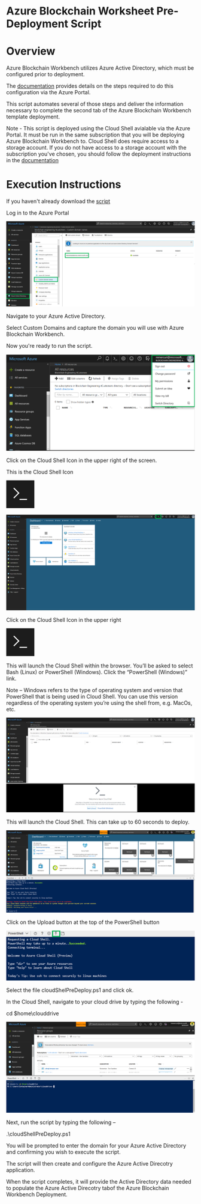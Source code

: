 # Azure Blockchain Worksheet Pre-Deployment Script



Overview
=================
Azure Blockchain Workbench utilizes Azure Active Directory, which must be configured prior to deployment. 

The [documentation](http://aka.ms/workbenchdocs/) provides details on the steps required to do this configuration via the Azure Portal.

This script automates several of those steps and deliver the information necessary to complete the second tab of the Azure Blockchain Workbench template deployment.

Note - This script is deployed using the Cloud Shell avialable via the Azure Portal. It must be run in the same subscription that you will be deploying Azure Blockchain Workbench to. Cloud Shell does require access to a storage account. If you do not have access to a storage account with the subscription you've chosen, you should follow the deployment instructions in the [documentation](http://aka.ms/workbenchdocs/)

Execution Instructions
=======================
If you haven't already download the [script](.\cloudShellPreDeploy.ps1)

Log in to the Azure Portal

![](media/addomains.png)

Navigate to your Azure Active Directory.

Select Custom Domains and capture the domain you will use with Azure Blockchain Workbench.

Now you're ready to run the script.

![](media/142ce1c9daec7fefec1b179c59449788.png)

Click on the Cloud Shell Icon in the upper right of the screen.

This is the Cloud Shell Icon  

![](media/7bf771f6aa15cbe01ad9c8611b500af0.png)

![](media/cf60a0141d2459b59081e2e9b7c41ebb.png)

Click on the Cloud Shell Icon in the upper right

![](media/7bf771f6aa15cbe01ad9c8611b500af0.png)

This will launch the Cloud Shell within the browser. You’ll be asked to select
Bash (Linux) or PowerShell (Windows). Click the “PowerShell (Windows)” link.

Note – Windows refers to the type of operating system and version that
PowerShell that is being used in Cloud Shell. You can use this version
regardless of the operating system you’re using the shell from, e.g. MacOs, etc.

![](media/0d74cac397b00074c0bef5c9226ae592.png)

This will launch the Cloud Shell. This can take up to 60 seconds to deploy.

![](media/7ae894a6c4022756d3339e50fb4480dd.png)

Click on the Upload button at the top of the PowerShell button

![](media/19b4b3fea6ffdd03c1d86af7e88921b4.png)

Select the file cloudShelPreDeploy.ps1 and click ok.

In the Cloud Shell, navigate to your cloud drive by typing the following -

cd \$home\\clouddrive

![](media/cfe3892d0d0f2272f76304f4522c8a19.png)

Next, run the script by typing the following –

.\\cloudShellPreDeploy.ps1

You will be prompted to enter the domain for your Azure Active Directory and confirming you wish to execute the script.

The script will then create and configure the Azure Active Direcotry application.

When the script completes, it will provide the Active Directory data needed to populate the Azure Active Direcotry tabof the Azure Blockchain Workbench Deployment.


